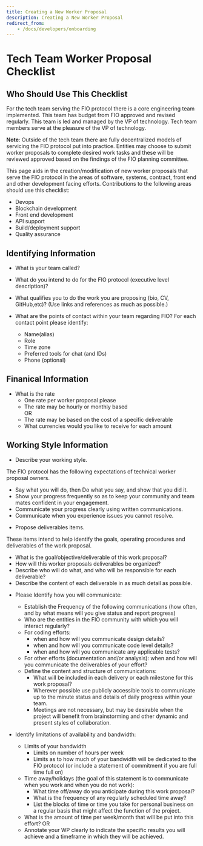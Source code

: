 ```yaml
---
title: Creating a New Worker Proposal
description: Creating a New Worker Proposal
redirect_from:
    - /docs/developers/onboarding
---
```


# Tech Team Worker Proposal Checklist

## Who Should Use This Checklist

For the tech team serving the FIO protocol there is a core engineering team implemented. This team has budget from FIO approved and revised regularly. This team is led and managed by the VP of technology. Tech team members serve at the pleasure of the VP of technology. 

**Note**: Outside of the tech team there are fully decentralized models of servicing the FIO protocol put into practice. Entities may choose to submit worker proposals to complete desired work tasks and these will be reviewed approved based on the findings of the FIO planning committee.

This page aids in the creation/modification of new worker proposals that serve the FIO protocol in the areas of software, systems, contract, front end and other development facing efforts.  Contributions to the following areas should use this checklist:

* Devops
* Blockchain development
* Front end development
* API support
* Build/deployment support
* Quality assurance

## Identifying Information
* What is your team called?
* What do you intend to do for the FIO protocol (executive level description)?
* What qualifies you to do the work you are proposing (bio, CV, GitHub,etc)?
          (Use links and references as much as possible.)

* What are the points of contact within your team regarding FIO? For each contact point please identify:

    - Name(alias)
    - Role
    - Time zone
    - Preferred tools for chat (and IDs)
    - Phone (optional)

## Finanical Information
* What is the rate 
    - One rate per worker proposal please
    - The rate may be hourly or monthly based  
    OR
    - The rate may be based on the cost of a specific deliverable
    - What currencies would you like to receive for each amount

## Working Style Information
* Describe your working style.

The FIO protocol has the following expectations of technical worker proposal owners.

   - Say what you will do, then Do what you say, and show that you did it.
   - Show your progress frequently so as to keep your community and team mates confident in your engagement.
   - Communicate your progress clearly using written communications.
   - Communicate when you experience issues you cannot resolve.       

* Propose deliverables items.

 These items intend to help identify the goals, operating procedures and deliverables of the work proposal.

   - What is the goal/objective/deliverable of this work proposal?
   - How will this worker proposals deliverables be organized?
   - Describe who will do what, and who will be responsible for each deliverable?
   - Describe the content of each deliverable in as much detail as possible.

* Please Identify how you will communicate:

    - Establish the Frequency of the following communications (how often, and by what means will you give status and report progress)
    - Who are the entities in the FIO community with which you will interact regularly?
    - For coding efforts:
        * when and how will you communicate design details?
        * when and how will you communicate code level details?
        * when and how will you communicate any applicable tests?
    - For other efforts (documentation and/or analysis): when and how will you communicate the deliverables of your effort?
    - Define the content and structure of communications:
        * What will be included in each delivery or each milestone for this work proposal?
        * Wherever possible use publicly accessible tools to communicate up to the minute status and details of daily progress within your team.
        * Meetings are not necessary, but may be desirable when the project will benefit from brainstorming and other dynamic and present styles of collaboration.

* Identify limitations of availability and bandwidth:

    - Limits of your bandwidth
        * Limits on number of hours per week
        * Limits as to how much of your bandwidth will be dedicated to the FIO protocol (or include a statement of commitment if you are full time full on)
    - Time away/holidays (the goal of this statement is to communicate when you work and when you do not work):
        * What time off/away do you anticipate during this work proposal?
        * What is the frequency of any regularly scheduled time away? 
        * List the blocks of time or time you take for personal business on a regular basis that might affect the function of the project.
    - What is the amount of time per week/month that will be put into this effort?
            OR 
    - Annotate your WP clearly to indicate the specific results you will achieve and a timeframe in which they will be achieved.
